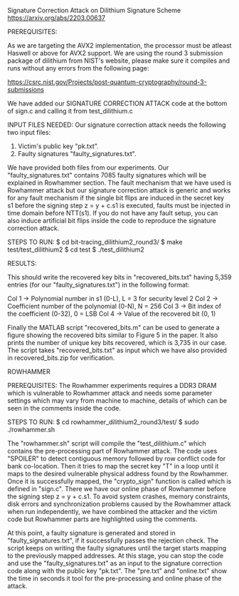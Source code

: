 Signature Correction Attack on Dilithium Signature Scheme
https://arxiv.org/abs/2203.00637

PREREQUISITES:

As we are targeting the AVX2 implementation, the processor must be atleast Haswell or above for AVX2 support.
We are using the round 3 submission package of dilithium from NIST's website, please make sure it compiles and runs without any errors from the following page:

https://csrc.nist.gov/Projects/post-quantum-cryptography/round-3-submissions

We have added our SIGNATURE CORRECTION ATTACK code at the bottom of sign.c and calling it from test_dilithium.c

INPUT FILES NEEDED:
Our signature correction attack needs the following two input files:
1.	Victim's public key "pk.txt".
2.	Faulty signatures "faulty_signatures.txt".

We have provided both files from our experiments. Our "faulty_signatures.txt" contains 7085 faulty signatures which will be explained in Rowhammer section. The fault mechanism that we have used is Rowhammer attack but our signature correction attack is generic and works for any fault mechanism if the single bit flips are induced in the secret key s1 before the signing step z = y + c.s1 is executed, faults must be injected in time domain before NTT(s1). If you do not have any fault setup, you can also induce artificial bit flips inside the code to reproduce the signature correction attack.

STEPS TO RUN:
$ cd bit-tracing_dilithium2_round3/
$ make test/test_dilithium2
$ cd test
$ ./test_dilithium2

RESULTS:

This should write the recovered key bits in "recovered_bits.txt" having 5,359 entries (for our "faulty_signatures.txt") in the following format:

Col 1 -> Polynomial number in s1				(0-L),	L = 3 for security level 2
Col 2 -> Coefficient number of the polynomial	(0-N),	N = 256
Col 3 -> Bit index of the coefficient			(0-32),	0 = LSB
Col 4 -> Value of the recovered bit				(0, 1)

Finally the MATLAB script "recovered_bits.m" can be used to generate a figure showing the recovered bits similar to Figure 5 in the paper. It also prints the number of unique key bits recovered, which is 3,735 in our case. The script takes "recovered_bits.txt" as input which we have also provided in recovered_bits.zip for verification.





ROWHAMMER

PREREQUISITES:
The Rowhammer experiments requires a DDR3 DRAM which is vulnerable to Rowhammer attack and needs some parameter settings which may vary from machine to machine, details of which can be seen in the comments inside the code.

STEPS TO RUN:
$ cd rowhammer_dilithium2_round3/test/
$ sudo ./rowhammer.sh

The "rowhammer.sh" script will compile the "test_dilithium.c" which contains the pre-processing part of Rowhammer attack. The code uses "SPOILER" to detect contiguous memory followed by row conflict code for bank co-location. Then it tries to map the secret key "T" in a loop until it maps to the desired vulnerable physical address found by the Rowhammer. Once it is successfully mapped, the "crypto_sign" function is called which is defined in "sign.c". There we have our online phase of Rowhammer before the signing step z = y + c.s1. To avoid system crashes, memory constraints, disk errors and synchronization problems caused by the Rowhammer attack when run independently, we have combined the attacker and the victim code but Rowhammer parts are highlighted using the comments.

At this point, a faulty signature is generated and stored in "faulty_signatures.txt", if it successfully passes the rejection check.
The script keeps on writing the faulty signatures until the target starts mapping to the previously mapped addresses. At this stage, you can stop the code and use the "faulty_signatures.txt" as an input to the signature correction code along with the public key "pk.txt". The "pre.txt" and "online.txt" show the time in seconds it tool for the pre-processing and online phase of the attack.
